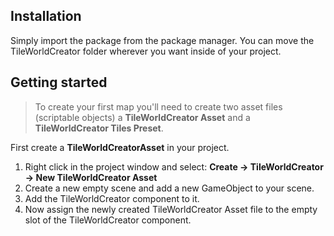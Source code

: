 ## Installation

Simply import the package from the package manager. You can move the TileWorldCreator folder wherever you want inside of your project.

## Getting started

> To create your first map you'll need to create two asset files (scriptable objects) a **TileWorldCreator Asset** and a **TileWorldCreator Tiles Preset**.

First create a **TileWorldCreatorAsset** in your project.
1. Right click in the project window and select: **Create -> TileWorldCreator -> New TileWorldCreator Asset**  
2. Create a new empty scene and add a new GameObject to your scene.  
3. Add the TileWorldCreator component to it.  
4. Now assign the newly created TileWorldCreator Asset file to the empty slot of the TileWorldCreator component.  
